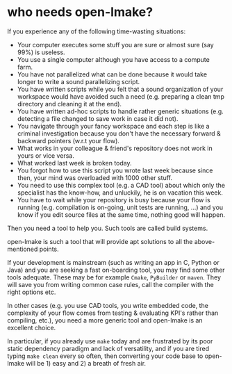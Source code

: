 # who needs open-lmake?

If you experience any of the following time-wasting situations:

- Your computer executes some stuff you are sure or almost sure (say 99%) is useless.
- You use a single computer although you have access to a compute farm.
- You have not parallelized what can be done because it would take longer to write a sound parallelizing script.
- You have written scripts while you felt that a sound organization of your workspace would have avoided such a need (e.g. preparing a clean tmp directory and cleaning it at the end).
- You have written ad-hoc scripts to handle rather generic situations (e.g. detecting a file changed to save work in case it did not).
- You navigate through your fancy workspace and each step is like a criminal investigation because you don't have the necessary forward & backward pointers (w.r.t your flow).
- What works in your colleague & friend's repository does not work in yours or vice versa.
- What worked last week is broken today.
- You forgot how to use this script you wrote last week because since then, your mind was overloaded with 1000 other stuff.
- You need to use this complex tool (e.g. a CAD tool) about which only the specialist has the know-how, and unluckily, he is on vacation this week.
- You have to wait while your repository is busy because your flow is running (e.g. compilation is on-going, unit tests are running, ...)
  and you know if you edit source files at the same time, nothing good will happen.

Then you need a tool to help you.
Such tools are called build systems.

open-lmake is such a tool that will provide apt solutions to all the above-mentioned points.

If your development is mainstream (such as writing an app in C, Python or Java) and you are seeking a fast on-boarding tool, you may find some other tools adequate.
These may be for example `Cmake`, `PyBuilder` or `maven`. They will save you from writing common case rules, call the compiler with the right options etc.

In other cases (e.g. you use CAD tools, you write embedded code, the complexity of your flow comes from testing & evaluating KPI's rather than compiling, etc.),
you need a more generic tool and open-lmake is an excellent choice.

In particular, if you already use `make` today and are frustrated by its poor static dependency paradigm and lack of versatility, and if you are tired typing `make clean` every so often,
then converting your code base to open-lmake will be 1) easy and 2) a breath of fresh air.
